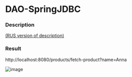 # DAO-SpringJDBC
### Description
<a href="https://github.com/netology-code/jd-homeworks/tree/master/jdbc">(RUS version of description)</a>

### Result

http://localhost:8080/products/fetch-product?name=Anna

![image](https://github.com/imLIVI/DAO-SpringJDBC/assets/63547457/38f896bf-2fe6-4b7c-a002-2b8f539e8896)
